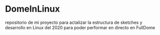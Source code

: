 # DomeInLinux
repositorio de mi proyecto para actalizar la estructura de sketches y desarrollo en Linux del 2020 para poder performar en directo en FullDome
